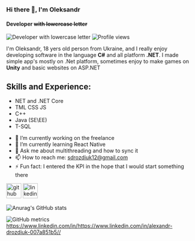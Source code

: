 ### Hi there 👋, I'm Oleksandr
#### Developer ~~with lowercase letter~~
![Developer ~~with lowercase letter~~](https://i.ibb.co/k0tChnj/BANner.jpg)
![Profile views](https://gpvc.arturio.dev/FeltMe)  


I'm Oleksandr, 18 yers old person from Ukraine, and I really enjoy developing software in the language **C#** and all platform **.NET**. I made simple app's mostly on .Net platform, sometimes enjoy to make games on **Unity** and basic websites on ASP.NET



## Skills and Experience:
*   NET and .NET Core
*   TML CSS JS
*   C++
*   Java (SE\EE) 
*   T-SQL



- 🔭 I’m currently working on the freelance 
- 🌱 I’m currently learning React Native 
- 💬 Ask me about multithreading and how to sync it 
- 📫 How to reach me: sdrozdiuk12@gmail.com 
- ⚡ Fun fact: I entered the KPI in the hope that I would start something there  



[<img src='https://cdn.jsdelivr.net/npm/simple-icons@3.0.1/icons/github.svg' alt='github' height='40'>](https://github.com/FeltMe)  [<img src='https://cdn.jsdelivr.net/npm/simple-icons@3.0.1/icons/linkedin.svg' alt='linkedin' height='40'>](https://www.linkedin.com/in/alexandr-drozdiuk-007a851b5/
)  

![Anurag's GitHub stats](https://github-readme-stats.vercel.app/api?username=FeltMe&show_icons=true&theme=tokyonight)

![GitHub metrics](https://metrics.lecoq.io/FeltMe)  
https://www.linkedin.com/in/https://www.linkedin.com/in/alexandr-drozdiuk-007a851b5//
